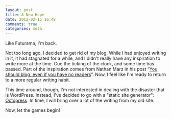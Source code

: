 ```yaml
---
layout: post
title: A New Hope
date: 2012-02-15 16:48
comments: true
categories: meta
---
```

Like Futurama, I'm back.

Not too long ago, I decided to get rid of my blog. While I had enjoyed writing in it, it had stagnated for a while, and I didn't really have any inspiration to write more at the time. Cue the ticking of the clock, and some time has passed. Part of the inspiration comes from Nathan Marz in his post “[You should blog, even if you have no readers](http://nathanmarz.com/blog/you-should-blog-even-if-you-have-no-readers.html)”. Now, I feel like I'm ready to return to a more regular writing habit.

This time around, though, I'm not interested in dealing with the disaster that is WordPress. Instead, I've decided to go with a "static site generator": [Octopress](http://octopress.org/). In time, I will bring over a lot of the writing from my old site.

Now, let the games begin!